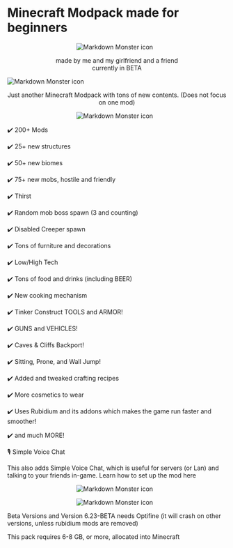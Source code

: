 # Minecraft Modpack made for beginners

<p align="center">
  <img src="https://imgur.com/DkX4rpO.png" alt="Markdown Monster icon" style="margin-right: 10px;" />
</p>

<p align="center">
  made by me and my girlfriend and a friend
  <br>
  currently in BETA
</p>

<img src="https://imgur.com/GzkkGr4.png" alt="Markdown Monster icon" style="margin-right: 10px;" />

<p align="center">
  Just another Minecraft Modpack with tons of new contents. (Does not focus on one mod)
</p>

<p align="center">
  <img src="https://imgur.com/SAQ2pF6.png" alt="Markdown Monster icon" style="margin-right: 10px;" />
</p>

✔️ 200+ Mods

✔️ 25+ new structures

✔️ 50+ new biomes

✔️ 75+ new mobs, hostile and friendly

✔️ Thirst

✔️ Random mob boss spawn (3 and counting)

✔️ Disabled Creeper spawn

✔️ Tons of furniture and decorations

✔️ Low/High Tech

✔️ Tons of food and drinks (including BEER)

✔️ New cooking mechanism

✔️ Tinker Construct TOOLS and ARMOR!

✔️ GUNS and VEHICLES!

✔️ Caves & Cliffs Backport!

✔️ Sitting, Prone, and Wall Jump!

✔️ Added and tweaked crafting recipes

✔️ More cosmetics to wear

✔️ Uses Rubidium and its addons which makes the game run faster and smoother!

✔️ and much MORE!


🎙️ Simple Voice Chat

This also adds Simple Voice Chat, which is useful for servers (or Lan) and talking to your friends in-game. Learn how to set up the mod here

<p align="center">
  <img src="https://imgur.com/zxMdvIt.png" alt="Markdown Monster icon" style="margin-right: 10px;" />
</p>

<p align="center">
  <img src="https://imgur.com/xatML9E.png" alt="Markdown Monster icon" style="margin-right: 10px;" />
</p>

Beta Versions and Version 6.23-BETA needs Optifine (it will crash on other versions, unless rubidium mods are removed)

This pack requires 6-8 GB, or more, allocated into Minecraft
